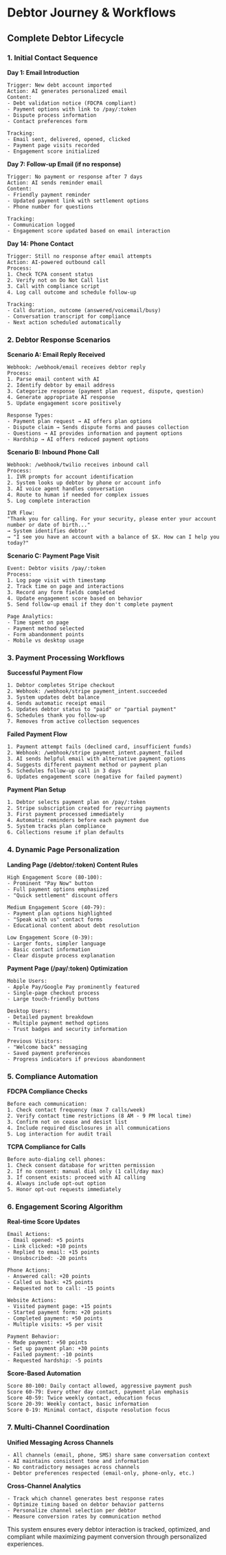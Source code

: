 # Debtor Journey & Workflows

## Complete Debtor Lifecycle

### 1. Initial Contact Sequence

**Day 1: Email Introduction**
```
Trigger: New debt account imported
Action: AI generates personalized email
Content: 
- Debt validation notice (FDCPA compliant)
- Payment options with link to /pay/:token
- Dispute process information
- Contact preferences form

Tracking:
- Email sent, delivered, opened, clicked
- Payment page visits recorded
- Engagement score initialized
```

**Day 7: Follow-up Email (if no response)**
```
Trigger: No payment or response after 7 days
Action: AI sends reminder email
Content:
- Friendly payment reminder
- Updated payment link with settlement options
- Phone number for questions

Tracking:
- Communication logged
- Engagement score updated based on email interaction
```

**Day 14: Phone Contact**
```
Trigger: Still no response after email attempts
Action: AI-powered outbound call
Process:
1. Check TCPA consent status
2. Verify not on Do Not Call list
3. Call with compliance script
4. Log call outcome and schedule follow-up

Tracking:
- Call duration, outcome (answered/voicemail/busy)
- Conversation transcript for compliance
- Next action scheduled automatically
```

### 2. Debtor Response Scenarios

**Scenario A: Email Reply Received**
```
Webhook: /webhook/email receives debtor reply
Process:
1. Parse email content with AI
2. Identify debtor by email address
3. Categorize response (payment plan request, dispute, question)
4. Generate appropriate AI response
5. Update engagement score positively

Response Types:
- Payment plan request → AI offers plan options
- Dispute claim → Sends dispute forms and pauses collection
- Questions → AI provides information and payment options
- Hardship → AI offers reduced payment options
```

**Scenario B: Inbound Phone Call**
```
Webhook: /webhook/twilio receives inbound call
Process:
1. IVR prompts for account identification
2. System looks up debtor by phone or account info
3. AI voice agent handles conversation
4. Route to human if needed for complex issues
5. Log complete interaction

IVR Flow:
"Thank you for calling. For your security, please enter your account number or date of birth..."
→ System identifies debtor
→ "I see you have an account with a balance of $X. How can I help you today?"
```

**Scenario C: Payment Page Visit**
```
Event: Debtor visits /pay/:token
Process:
1. Log page visit with timestamp
2. Track time on page and interactions
3. Record any form fields completed
4. Update engagement score based on behavior
5. Send follow-up email if they don't complete payment

Page Analytics:
- Time spent on page
- Payment method selected
- Form abandonment points
- Mobile vs desktop usage
```

### 3. Payment Processing Workflows

**Successful Payment Flow**
```
1. Debtor completes Stripe checkout
2. Webhook: /webhook/stripe payment_intent.succeeded
3. System updates debt balance
4. Sends automatic receipt email
5. Updates debtor status to "paid" or "partial payment"
6. Schedules thank you follow-up
7. Removes from active collection sequences
```

**Failed Payment Flow**
```
1. Payment attempt fails (declined card, insufficient funds)
2. Webhook: /webhook/stripe payment_intent.payment_failed
3. AI sends helpful email with alternative payment options
4. Suggests different payment method or payment plan
5. Schedules follow-up call in 3 days
6. Updates engagement score (negative for failed payment)
```

**Payment Plan Setup**
```
1. Debtor selects payment plan on /pay/:token
2. Stripe subscription created for recurring payments
3. First payment processed immediately
4. Automatic reminders before each payment due
5. System tracks plan compliance
6. Collections resume if plan defaults
```

### 4. Dynamic Page Personalization

**Landing Page (/debtor/:token) Content Rules**
```
High Engagement Score (80-100):
- Prominent "Pay Now" button
- Full payment options emphasized
- "Quick settlement" discount offers

Medium Engagement Score (40-79):
- Payment plan options highlighted
- "Speak with us" contact forms
- Educational content about debt resolution

Low Engagement Score (0-39):
- Larger fonts, simpler language
- Basic contact information
- Clear dispute process explanation
```

**Payment Page (/pay/:token) Optimization**
```
Mobile Users:
- Apple Pay/Google Pay prominently featured
- Single-page checkout process
- Large touch-friendly buttons

Desktop Users:
- Detailed payment breakdown
- Multiple payment method options
- Trust badges and security information

Previous Visitors:
- "Welcome back" messaging
- Saved payment preferences
- Progress indicators if previous abandonment
```

### 5. Compliance Automation

**FDCPA Compliance Checks**
```
Before each communication:
1. Check contact frequency (max 7 calls/week)
2. Verify contact time restrictions (8 AM - 9 PM local time)
3. Confirm not on cease and desist list
4. Include required disclosures in all communications
5. Log interaction for audit trail
```

**TCPA Compliance for Calls**
```
Before auto-dialing cell phones:
1. Check consent database for written permission
2. If no consent: manual dial only (1 call/day max)
3. If consent exists: proceed with AI calling
4. Always include opt-out option
5. Honor opt-out requests immediately
```

### 6. Engagement Scoring Algorithm

**Real-time Score Updates**
```
Email Actions:
- Email opened: +5 points
- Link clicked: +10 points
- Replied to email: +15 points
- Unsubscribed: -20 points

Phone Actions:
- Answered call: +20 points
- Called us back: +25 points
- Requested not to call: -15 points

Website Actions:
- Visited payment page: +15 points
- Started payment form: +20 points
- Completed payment: +50 points
- Multiple visits: +5 per visit

Payment Behavior:
- Made payment: +50 points
- Set up payment plan: +30 points
- Failed payment: -10 points
- Requested hardship: -5 points
```

**Score-Based Automation**
```
Score 80-100: Daily contact allowed, aggressive payment push
Score 60-79: Every other day contact, payment plan emphasis
Score 40-59: Twice weekly contact, education focus
Score 20-39: Weekly contact, basic information
Score 0-19: Minimal contact, dispute resolution focus
```

### 7. Multi-Channel Coordination

**Unified Messaging Across Channels**
```
- All channels (email, phone, SMS) share same conversation context
- AI maintains consistent tone and information
- No contradictory messages across channels
- Debtor preferences respected (email-only, phone-only, etc.)
```

**Cross-Channel Analytics**
```
- Track which channel generates best response rates
- Optimize timing based on debtor behavior patterns
- Personalize channel selection per debtor
- Measure conversion rates by communication method
```

This system ensures every debtor interaction is tracked, optimized, and compliant while maximizing payment conversion through personalized experiences.